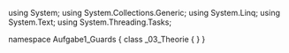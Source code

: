 ﻿using System;
using System.Collections.Generic;
using System.Linq;
using System.Text;
using System.Threading.Tasks;

namespace Aufgabe1_Guards
{
    class _03_Theorie
    {
    }
}
